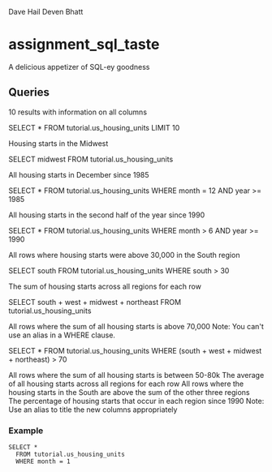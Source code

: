 Dave Hail
Deven Bhatt

# assignment_sql_taste
A delicious appetizer of SQL-ey goodness


## Queries

10 results with information on all columns

SELECT *
  FROM tutorial.us_housing_units
  LIMIT 10

Housing starts in the Midwest

SELECT midwest
  FROM tutorial.us_housing_units


All housing starts in December since 1985

SELECT *
  FROM tutorial.us_housing_units
  WHERE month = 12 AND year >= 1985

All housing starts in the second half of the year since 1990

SELECT *
  FROM tutorial.us_housing_units
  WHERE month > 6 AND year >= 1990

All rows where housing starts were above 30,000 in the South region

SELECT south
  FROM tutorial.us_housing_units
  WHERE south > 30

The sum of housing starts across all regions for each row

SELECT south + west + midwest + northeast
  FROM tutorial.us_housing_units

All rows where the sum of all housing starts is above 70,000 Note: You can't use an alias in a WHERE clause.

SELECT *
  FROM tutorial.us_housing_units
  WHERE (south + west + midwest + northeast) > 70

All rows where the sum of all housing starts is between 50-80k
The average of all housing starts across all regions for each row
All rows where the housing starts in the South are above the sum of the other three regions
The percentage of housing starts that occur in each region since 1990 Note: Use an alias to title the new columns appropriately

### Example

```
SELECT *
  FROM tutorial.us_housing_units
  WHERE month = 1
```
